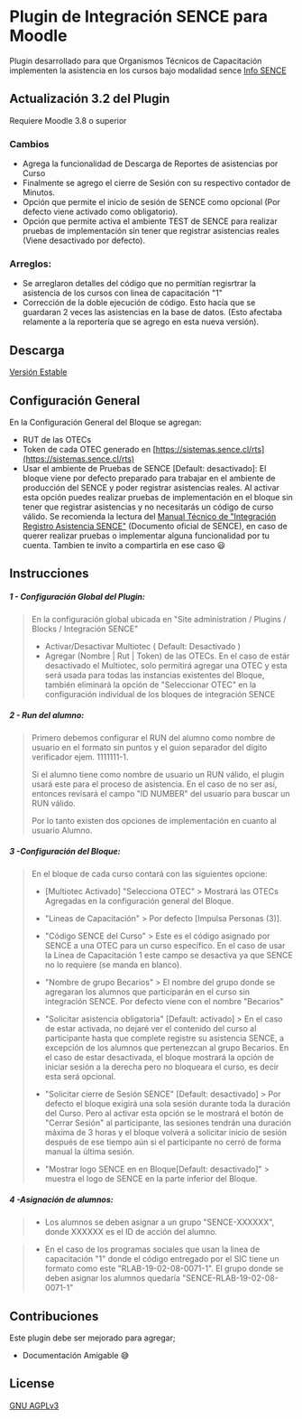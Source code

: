 # Plugin de Integración SENCE para Moodle
Plugin desarrollado para que Organismos Técnicos de Capacitación implementen la asistencia en los cursos bajo modalidad sence [Info SENCE](https://sence.gob.cl/organismos/control-e-learning-otec)

## Actualización 3.2 del Plugin
Requiere Moodle 3.8 o superior
### Cambios
* Agrega la funcionalidad de Descarga de Reportes de asistencias por Curso
* Finalmente se agrego el cierre de Sesión con su respectivo contador de Minutos.
* Opción que permite el inicio de sesión de SENCE como opcional (Por defecto viene activado como obligatorio).
* Opción que permite activa el ambiente TEST de SENCE para realizar pruebas de implementación sin tener que registrar asistencias reales (Viene desactivado por defecto).
###
### Arreglos:
* Se arreglaron detalles del código que no permitían regisrtrar la asistencia de los cursos con linea de capacitación "1"
* Corrección de la doble ejecución de código. Esto hacía que se guardaran 2 veces las asistencias en la base de datos. (Esto afectaba relamente a la reportería que se agrego en esta nueva versión).
###

## Descarga
[Versión Estable](https://github.com/fauzcategui/moodle-sence/releases/download/v3.2/sence-v3.2.zip.zip)


## Configuración General
En la Configuración General del Bloque se agregan:
* RUT de las OTECs
* Token de cada OTEC generado en [https://sistemas.sence.cl/rts](https://sistemas.sence.cl/rts)
* Usar el ambiente de Pruebas de SENCE [Default: desactivado]:  El bloque viene por defecto preparado para trabajar en el ambiente de producción del SENCE y poder registrar asistencias reales. Al activar esta opción puedes realizar pruebas de implementación en el bloque sin tener que registrar asistencias y no necesitarás un código de curso válido. Se recomienda la lectura del [Manual Técnico de  "Integración Registro Asistencia SENCE"](https://sence.gob.cl/sites/default/files/integracion_registro_asistencia_sence_v1.1.3_0.pdf) (Documento oficial de SENCE), en caso de querer realizar pruebas o implementar alguna funcionalidad por tu cuenta. Tambien te invito a compartirla en ese caso :smiley:


## Instrucciones

##### 1 - Configuración Global del Plugin:
> En la configuración global ubicada en  "Site administration / Plugins / Blocks / Integración SENCE"
>
>- Activar/Desactivar Multiotec ( Default: Desactivado )
>- Agregar (Nombre | Rut | Token) de las OTECs. En el caso de estár desactivado el Multiotec, solo permitirá agregar una OTEC y esta será usada para todas las instancias existentes del Bloque, también eliminará la opción de "Seleccionar OTEC" en la configuración individual de los bloques de integración SENCE

##### 2 - Run del alumno:
> Primero debemos configurar el RUN del alumno como nombre de usuario en el formato sin puntos y  el guion separador del dígito verificador ejem. 1111111-1.
>
> Si el alumno tiene como nombre de usuario un RUN válido, el plugin usará este para el proceso de asistencia. En el caso de no ser así, entonces revisará el campo "ID NUMBER" del usuario para buscar un RUN válido.
>
> Por lo tanto existen dos opciones de implementación en cuanto al usuario Alumno.

##### 3 -Configuración del Bloque:
> En el bloque de cada curso contará con las siguientes opcione:
>
>- [Multiotec Activado] "Selecciona OTEC" >  Mostrará las OTECs Agregadas en la configuración general del Bloque.
>
>
>- "Lineas de Capacitación" > Por defecto [Impulsa Personas (3)].
>
>
>- "Código SENCE del Curso" > Este es el código asignado por SENCE a una OTEC para un curso específico. En el caso de usar la Línea de Capacitación 1 este campo se desactiva ya que SENCE no lo requiere (se manda en blanco).
>
>
>- "Nombre de grupo Becarios" > El nombre del grupo donde se agregaran los alumnos que participarán en el curso sin integración SENCE. Por defecto viene con el nombre "Becarios"
>
>
>- "Solicitar asistencia obligatoria" [Default: activado] > En el caso de estar activada, no dejaré ver el contenido del curso al participante hasta que complete registre su asistencia SENCE, a excepción de los alumnos que pertenezcan al grupo Becarios. En el caso de estar desactivada, el bloque mostrará la opción de iniciar sesión a la derecha pero no bloqueara el curso, es decir esta será opcional.
>
>- "Solicitar cierre de Sesión SENCE" [Default: desactivado] > Por defecto el bloque exigirá una sola sesión durante toda la duración del Curso. Pero al activar esta opción se le mostrará el botón de "Cerrar Sesión" al participante, las sesiones tendrán una duración máxima de 3 horas y el bloque volverá a solicitar inicio de sesión después de ese tiempo aún si el participante no cerró de forma manual la última sesión.
>
>
> - "Mostrar logo SENCE en en Bloque[Default: desactivado]" > muestra el logo de SENCE en la parte inferior del Bloque.
##### 4 -Asignación de alumnos:
>- Los alumnos se deben asignar a un grupo "SENCE-XXXXXX", donde XXXXXX es el ID de acción del alumno.

>- En el caso de los programas sociales que usan la linea de capacitación "1" donde el código entregado por el SIC tiene un formato como este "RLAB-19-02-08-0071-1". El grupo donde se deben asignar los alumnos quedaría "SENCE-RLAB-19-02-08-0071-1"

## Contribuciones
Este plugin debe ser mejorado para agregar;

- Documentación Amigable :sweat_smile:
## License
[GNU AGPLv3](https://choosealicense.com/licenses/agpl-3.0/)
